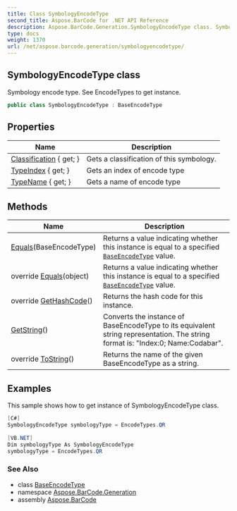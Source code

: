 ```yaml
---
title: Class SymbologyEncodeType
second_title: Aspose.BarCode for .NET API Reference
description: Aspose.BarCode.Generation.SymbologyEncodeType class. Symbology encode type. See EncodeTypes to get instance
type: docs
weight: 1370
url: /net/aspose.barcode.generation/symbologyencodetype/
---
```

## SymbologyEncodeType class

Symbology encode type. See EncodeTypes to get instance.

```csharp
public class SymbologyEncodeType : BaseEncodeType
```

## Properties

| Name | Description |
| --- | --- |
| [Classification](../../aspose.barcode.generation/baseencodetype/classification/) { get; } | Gets a classification of this symbology. |
| [TypeIndex](../../aspose.barcode.generation/baseencodetype/typeindex/) { get; } | Gets an index of encode type |
| [TypeName](../../aspose.barcode.generation/baseencodetype/typename/) { get; } | Gets a name of encode type |

## Methods

| Name | Description |
| --- | --- |
| [Equals](../../aspose.barcode.generation/baseencodetype/equals/)(BaseEncodeType) | Returns a value indicating whether this instance is equal to a specified [`BaseEncodeType`](../baseencodetype/) value. |
| override [Equals](../../aspose.barcode.generation/baseencodetype/equals/)(object) | Returns a value indicating whether this instance is equal to a specified [`BaseEncodeType`](../baseencodetype/) value. |
| override [GetHashCode](../../aspose.barcode.generation/baseencodetype/gethashcode/)() | Returns the hash code for this instance. |
| [GetString](../../aspose.barcode.generation/baseencodetype/getstring/)() | Converts the instance of BaseEncodeType to its equivalent string representation. The string format is: "Index:0; Name:Codabar". |
| override [ToString](../../aspose.barcode.generation/baseencodetype/tostring/)() | Returns the name of the given BaseEncodeType as a string. |

## Examples

This sample shows how to get instance of SymbologyEncodeType class.

```csharp
[C#]
SymbologyEncodeType symbologyType = EncodeTypes.QR 
 
[VB.NET]
Dim symbologyType As SymbologyEncodeType 
symbologyType = EncodeTypes.QR
```

### See Also

* class [BaseEncodeType](../baseencodetype/)
* namespace [Aspose.BarCode.Generation](../../aspose.barcode.generation/)
* assembly [Aspose.BarCode](../../)


